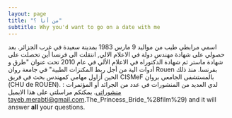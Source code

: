 ```yaml
---
layout: page
title: "من أنا ؟"
subtitle: Why you'd want to go on a date with me
---
```


اسمي مرابطي طيب من مواليد 9 مارس 1983 بمدينة سعيدة في غرب الجزائر. بعد حصولي على شهادة مهندس دولة في الاعلام الالي, انتقلت الى فرنسا أين تحصلت على شهادة ماستر ثم شهادة الدكتوراه في الاعلام اﻷلي في عام 2010 تحت عنوان "طرق و أدوات الية من أجل ربط المكنزات الطبية" في جامعة روان Rouen بفرنسا. منذ ذلك الحين أزاول مهامي كمهندس بحث في فريق CISMeF بالمستشفى الجامعي بروان (CHU de ROUEN). لدي العديد من المنشورات في عدد من الجرائد أو المؤتمرات : 
[منشوراتي](https://sites.google.com/site/tayebmerabti/publications). يمكنكم مراسلتي على هذا الايميل <tayeb.merabti@gmail.com>.The_Princess_Bride_%28film%29) and it will answer **all** your questions.

